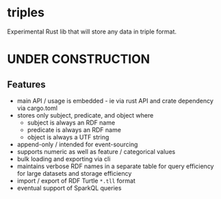 # triples

Experimental Rust lib that will store any data in triple format.

# UNDER CONSTRUCTION

## Features

* main API / usage is embedded - ie via rust API and crate dependency via cargo.toml
* stores only subject, predicate, and object where 
  * subject is always an RDF name
  * predicate is always an RDF name
  * object is always a UTF string
* append-only / intended for event-sourcing
* supports numeric as well as feature / categorical values
* bulk loading and exporting via cli
* maintains verbose RDF names in a separate table for query efficiency for large datasets and storage efficiency
* import / export of RDF Turtle `*.tll` format
* eventual support of SparkQL queries
